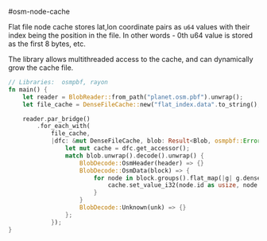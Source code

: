 #osm-node-cache

Flat file node cache stores lat,lon coordinate pairs as `u64` values with their index being the position in the file.  In other words - 0th u64 value is stored as the first 8 bytes, etc.

The library allows multithreaded access to the cache, and can dynamically grow the cache file.

```rust
// Libraries:  osmpbf, rayon
fn main() {
    let reader = BlobReader::from_path("planet.osm.pbf").unwrap();
    let file_cache = DenseFileCache::new("flat_index.data".to_string(), None)?;

    reader.par_bridge()
        .for_each_with(
            file_cache,
            |dfc: &mut DenseFileCache, blob: Result<Blob, osmpbf::Error>| {
                let mut cache = dfc.get_accessor();
                match blob.unwrap().decode().unwrap() {
                    BlobDecode::OsmHeader(header) => {}
                    BlobDecode::OsmData(block) => {
                        for node in block.groups().flat_map(|g| g.dense_nodes()) {
                            cache.set_value_i32(node.id as usize, node.decimicro_lat(), node.decimicro_lon());
                        }
                    }
                    BlobDecode::Unknown(unk) => {}
                };
            });
}
```
